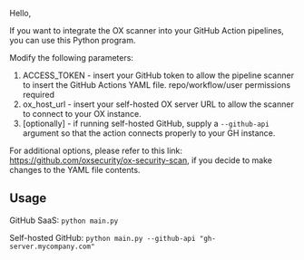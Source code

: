Hello,

If you want to integrate the OX scanner into your GitHub Action pipelines, you can use this Python program.

Modify the following parameters:

1. ACCESS_TOKEN - insert your GitHub token to allow the pipeline scanner to insert the GitHub Actions YAML file. repo/workflow/user permissions required
2. ox_host_url - insert your self-hosted OX server URL to allow the scanner to connect to your OX instance.
3. [optionally] - if running self-hosted GitHub, supply a `--github-api` argument so that the action connects properly to your GH instance.

For additional options, please refer to this link: https://github.com/oxsecurity/ox-security-scan, if you decide to make changes to the YAML file contents.

## Usage

GitHub SaaS:
`python main.py`

Self-hosted GitHub:
`python main.py --github-api "gh-server.mycompany.com"`
